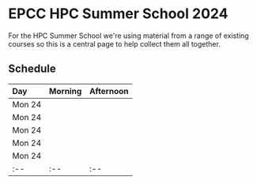 # EPCC HPC Summer School 2024

For the HPC Summer School we're using material from a range of
existing courses so this is a central page to help collect them all
together.

## Schedule

| Day | Morning | Afternoon |
| :-- | :-- | :--|
| Mon 24 | | |
| Mon 24 | | |
| Mon 24 | | |
| Mon 24 | | |
| Mon 24 | | |
| :-- | :--  | :-- | 